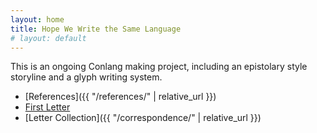 ```yaml
---
layout: home
title: Hope We Write the Same Language
# layout: default
---
```


This is an ongoing Conlang making project, including an epistolary style storyline and a glyph writing system.

- [References]({{ "/references/" | relative_url }})
- [First Letter](_posts/2025-05-06-welcome-to-jekyll.markdown)
- [Letter Collection]({{ "/correspondence/" | relative_url }})

